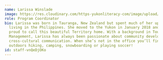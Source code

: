 ```yaml
---
name: Larissa Winslade
image: https://res.cloudinary.com/https-yukonliteracy-com/image/upload/q_35/v1684512428/IMG-5442_ku0uqa.jpg
role: Program Coordinator
bio: Larissa was born in Tauranga, New Zealand but spent much of her upbringing
  living in the Philippines. She moved to the Yukon in January 2018 and is now
  proud to call this beautiful Territory home. With a background in Tourism
  Management, Larissa has always been passionate about community development and
  cross-cultural communication. When she’s not in the office you’ll find her
  outdoors hiking, camping, snowboarding or playing soccer!
id: staff-vnQeDjOKo
---
```

